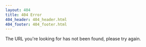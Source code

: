```yaml
---
layout: 404
title: 404 Error
404_header: 404_header.html
404_footer: 404_footer.html
---
```

The URL you're looking for has not been found, please try again.